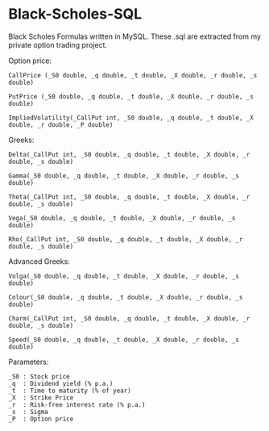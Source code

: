# Black-Scholes-SQL
Black Scholes Formulas written in MySQL. These .sql are extracted from my private option trading project.


Option price:

    CallPrice (_S0 double, _q double, _t double, _X double, _r double, _s double) 

    PutPrice (_S0 double, _q double, _t double, _X double, _r double, _s double) 
    
    ImpliedVolatility(_CallPut int, _S0 double, _q double, _t double, _X double, _r double, _P double)

Greeks:

    Delta(_CallPut int, _S0 double, _q double, _t double, _X double, _r double, _s double) 

    Gamma(_S0 double, _q double, _t double, _X double, _r double, _s double) 

    Theta(_CallPut int, _S0 double, _q double, _t double, _X double, _r double, _s double) 

    Vega(_S0 double, _q double, _t double, _X double, _r double, _s double) 

    Rho(_CallPut int, _S0 double, _q double, _t double, _X double, _r double, _s double) 

Advanced Greeks:

    Volga(_S0 double, _q double, _t double, _X double, _r double, _s double) 

    Colour(_S0 double, _q double, _t double, _X double, _r double, _s double) 

    Charm(_CallPut int, _S0 double, _q double, _t double, _X double, _r double, _s double) 

    Speed(_S0 double, _q double, _t double, _X double, _r double, _s double) 

Parameters:

    _S0 : Stock price    
    _q  : Dividend yield (% p.a.)
    _t  : Time to maturity (% of year)
    _X  : Strike Price
    _r  : Risk-free interest rate (% p.a.)
    _s  : Sigma
    _P  : Option price
